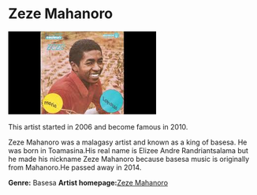 # Zeze Mahanoro


![zeze-mahanoro](zeze-mahanoro.jpg)


This artist started in 2006 and become famous in 2010.

Zeze Mahanoro was a malagasy artist and known as a king of basesa. He was born in Toamasina.His real name is Elizee Andre Randriantsalama but he made his nickname Zeze Mahanoro because basesa music is originally from Mahanoro.He passed away in 2014.


**Genre:** Basesa
**Artist homepage:**[Zeze Mahanoro](https://www.zeze-mahanoro.google.com)
